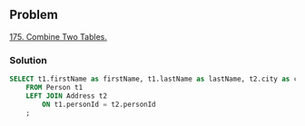 ## Problem
[175. Combine Two Tables.](https://leetcode.com/problems/combine-two-tables/description/?envType=problem-list-v2&envId=database)

### Solution
```sql
SELECT t1.firstName as firstName, t1.lastName as lastName, t2.city as city, t2.state as state
    FROM Person t1
    LEFT JOIN Address t2
        ON t1.personId = t2.personId
    ;
```

